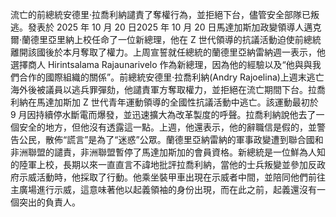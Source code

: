 流亡的前總統安德里·拉喬利納譴責了奪權行為，並拒絕下台，儘管安全部隊已叛逃。發表於 2025 年 10 月 20 日2025 年 10 月 20 日馬達加斯加政變領導人邁克爾·蘭德里亞里納上校任命了一位新總理，他在 Z 世代領導的抗議活動迫使前總統離開該國後於本月奪取​​了權力。上周宣誓就任總統的蘭德里亞納雷納週一表示，他選擇商人 Hirintsalama Rajaunarivelo 作為新總理，因為他的經驗以及“他與與我們合作的國際組織的關係”。前總統安德里·拉喬利納(Andry Rajoelina)上週末逃亡海外後被議員以逃兵罪彈劾，他譴責軍方奪取權力，並拒絕在流亡期間下台。拉喬利納在馬達加斯加 Z 世代青年運動領導的全國性抗議活動中逃亡。該運動最初於 9 月因持續停水斷電而爆發，並迅速擴大為改革製度的呼聲。拉喬利納說他去了一個安全的地方，但他沒有透露這一點。上週，他還表示，他的辭職信是假的，並警告公民，散佈“謊言”是為了“迷惑”公眾。蘭德里亞納雷納的軍事政變遭到聯合國和非洲聯盟的譴責，非洲聯盟暫停了馬達加斯加的會員資格。新總統是一位鮮為人知的陸軍上校，長期以來一直直言不諱地批評拉喬利納，當他的士兵叛變並參加反政府示威活動時，他採取了行動。他乘坐裝甲車出現在示威者中間，並陪同他們前往主廣場進行示威，這意味著他以起義領袖的身份出現，而在此之前，起義還沒有一個突出的負責人。